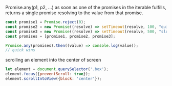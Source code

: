 Promise.any(p1, p2, ...) as soon as one of the promises in the iterable fulfills, returns a single promise resolving to the value from that promise.

```javascript
const promise1 = Promise.reject(0);
const promise2 = new Promise((resolve) => setTimeout(resolve, 100, "quick"));
const promise3 = new Promise((resolve) => setTimeout(resolve, 500, "slow"));
const promises = [promise1, promise2, promise3];

Promise.any(promises).then((value) => console.log(value));
// quick wins
```

scrolling an element into the center of screen
```javascript
let element = document.querySelector('.box');
element.focus({preventScroll: true});
element.scrollIntoView({block: 'center'});
```
